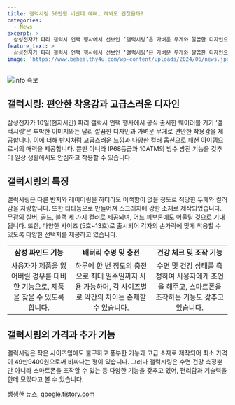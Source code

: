 ```yaml
---
title: 갤럭시링 50만원 비싼데 예뻐… 껴봐도 괜찮을까?
categories:
  - News
excerpt: >
  삼성전자가 파리 갤럭시 언팩 행사에서 선보인 ‘갤럭시링’은 가벼운 무게와 깔끔한 디자인으로 보는 이의 눈길을 사로잡았다. 반지처럼 착용감이 편안하고, 티타늄 소재의 손상에 강한 것은 물론 IP68등급과 10ATM의 방수 방진 기능을 지원하여 건강과 운동 중심의 사용자에게 최적의 선택이 될 것으로 예상된다. 다만 가격은 상대적으로 높은 편이며, 스마트 워치보다는 기능이 부족해 보일 수 있다.
feature_text: >
  삼성전자가 파리 갤럭시 언팩 행사에서 선보인 ‘갤럭시링’은 가벼운 무게와 깔끔한 디자인으로 보는 이의 눈길을 사로잡았다. 반지처럼 착용감이 편안하고, 티타늄 소재의 손상에 강한 것은 물론 IP68등급과 10ATM의 방수 방진 기능을 지원하여 건강과 운동 중심의 사용자에게 최적의 선택이 될 것으로 예상된다. 다만 가격은 상대적으로 높은 편이며, 스마트 워치보다는 기능이 부족해 보일 수 있다.
image: 'https://www.behealthy4u.com/wp-content/uploads/2024/06/news.jpg'
---
```


<p><img src="https://www.behealthy4u.com/wp-content/uploads/2024/06/news.jpg" alt="info 속보" /></p>

<h2 data-ke-size="size26">갤럭시링: 편안한 착용감과 고급스러운 디자인</h2>

<p data-ke-size="size16">삼성전자가 10일(현지시간) 파리 갤럭시 언팩 행사에서 공식 출시한 웨어러블 기기 ‘갤럭시링’은 투박한 이미지와는 달리 깔끔한 디자인과 가벼운 무게로 편안한 착용감을 제공합니다. 이에 더해 반지처럼 고급스러운 느낌과 다양한 컬러 옵션으로 패션 아이템으로서의 매력을 제공합니다. 뿐만 아니라 IP68등급과 10ATM의 방수 방진 기능을 갖추어 일상 생활에서도 안심하고 착용할 수 있습니다.</p>

<h2 data-ke-size="size26">갤럭시링의 특징</h2>

<p data-ke-size="size16">갤럭시링은 다른 반지와 레이어링을 하더라도 어색함이 없을 정도로 적당한 두께와 컬러감을 자랑합니다. 또한 티타늄으로 만들어져 스크래치에 강한 소재로 제작되었습니다. 무광의 실버, 골드, 블랙 세 가지 컬러로 제공되며, 어느 피부톤에도 어울릴 것으로 기대됩니다. 또한, 다양한 사이즈 (5호~13호)로 출시되어 각자의 손가락에 맞게 착용할 수 있도록 다양한 선택지를 제공하고 있습니다.</p>

<table>
    <tr>
        <td style="text-align: center; height: 17px;"><b>삼성 파인드 기능</b></td>
        <td style="text-align: center; height: 17px;"><b>배터리 수명 및 충전</b></td>
        <td style="text-align: center; height: 17px;"><b>건강 체크 및 조작 기능</b></td>
    </tr>
    <tr>
        <td style="text-align: center; height: 17px;">사용자가 제품을 잃어버릴 경우를 대비한 기능으로, 제품을 찾을 수 있도록 합니다.</td>
        <td style="text-align: center; height: 17px;">하루에 한 번 정도의 충전으로 최대 일주일까지 사용 가능하며, 각 사이즈별로 약간의 차이는 존재할 수 있습니다.</td>
        <td style="text-align: center; height: 17px;">수면 및 건강 상태를 측정하여 사용자에게 조언을 해주고, 스마트폰을 조작하는 기능도 갖추고 있습니다.</td>
    </tr>
</table>

<h2 data-ke-size="size26">갤럭시링의 가격과 추가 기능</h2>

<p data-ke-size="size16">갤럭시링은 작은 사이즈임에도 불구하고 풍부한 기능과 고급 소재로 제작되어 최소 가격이 49만9400원으로써 비싸다는 평이 있습니다. 그러나 갤럭시링은 수면 건강 측정뿐만 아니라 스마트폰을 조작할 수 있는 등 다양한 기능을 갖추고 있어, 편리함과 기술력을 한데 모았다고 볼 수 있습니다.</p>
생생한 뉴스, <a href="https://qoogle.tistory.com" rel="dofollow">qoogle.tistory.com</a>


